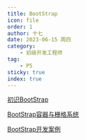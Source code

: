 ```yaml
---
title: BootStrap
icon: file
order: 1
author: 十七
date: 2023-06-15 周四
category:
	- 初级开发工程师
tag:
	- P5
sticky: true
index: true
---
```



[初识BootStrap](01_初识BootStrap/初识BootStrap.md)

[BootStrap容器与栅格系统](02_BootStrap容器与栅格系统/BootStrap容器与栅格系统.md)

[BootStrap开发案例](03_BootStrap开发案例/BootStrap开发案例.md)
